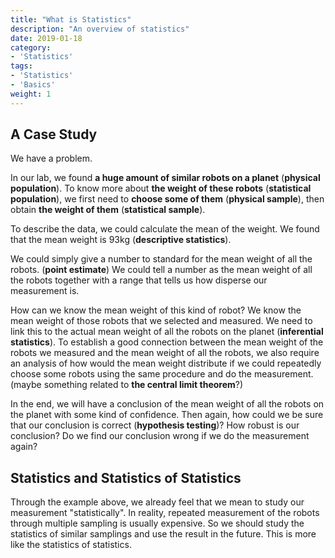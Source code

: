 ```yaml
---
title: "What is Statistics"
description: "An overview of statistics"
date: 2019-01-18
category:
- 'Statistics'
tags:
- 'Statistics'
- 'Basics'
weight: 1
---
```



## A Case Study

We have a problem.

In our lab, we found **a huge amount of similar robots on a planet** (**physical population**). To know more about **the weight of these robots** (**statistical population**), we first need to **choose some of them** (**physical sample**), then obtain **the weight of them** (**statistical sample**).

To describe the data, we could calculate the mean of the weight. We found that the mean weight is 93kg (**descriptive statistics**).

We could simply give a number to standard for the mean weight of all the robots. (**point estimate**) We could tell a number as the mean weight of all the robots together with a range that tells us how disperse our measurement is.

How can we know the mean weight of this kind of robot? We know the mean weight of those robots that we selected and measured. We need to link this to the actual mean weight of all the robots on the planet (**inferential statistics**). To establish a good connection between the mean weight of the robots we measured and the mean weight of all the robots, we also require an analysis of how would the mean weight distribute if we could repeatedly choose some robots using the same procedure and do the measurement. (maybe something related to **the central limit theorem**?)

In the end, we will have a conclusion of the mean weight of all the robots on the planet with some kind of confidence. Then again, how could we be sure that our conclusion is correct (**hypothesis testing**)? How robust is our conclusion? Do we find our conclusion wrong if we do the measurement again?

## Statistics and Statistics of Statistics

Through the example above, we already feel that we mean to study our measurement "statistically". In reality, repeated measurement of the robots through multiple sampling is usually expensive. So we should study the statistics of similar samplings and use the result in the future. This is more like the statistics of statistics.

